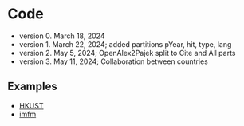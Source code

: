 # Code

  - version 0. March 18, 2024
  - version 1. March 22, 2024; added partitions pYear, hit, type, lang
  - version 2. May 5, 2024; OpenAlex2Pajek split to Cite and All parts
  - version 3. May 11, 2024; Collaboration between countries

## Examples

  - [HKUST](ex/hkust.md)
  - [imfm](ex/imfm.md)
